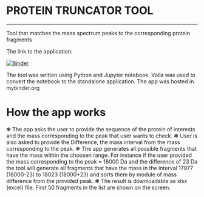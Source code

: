 # PROTEIN TRUNCATOR TOOL
----------------------------------------------------------------------------------------------------------------------------------------------------------------------------------

Tool that matches the mass spectrum peaks to the corresponding protein fragments

The link to the application:

[![Binder](https://mybinder.org/badge_logo.svg)](https://mybinder.org/v2/gh/TapirandKapibara/29_08_2021/main?urlpath=voila%2Frender%2FThe_app_complete_version.ipynb)

The tool was written using Python and Jupyter notebook. Voila was used to convert the notebook to the standalone application. The app was hosted in mybinder.org

# How the app works
❃ The app asks the user to provide the sequence of the protein of interests and the mass corresponding to the peak that user wants to check. 
❃ User is also asked to provide the Difference, the mass interval from the mass corresponding to the peak. 
❃ The app generates all possible fragments that have the mass within the choosen range. For instance if the user provided the  mass corresponding to the peak = 18000 Da and the difference of 23 Da the tool will generate all fragments that have the mass in the interval 17977 (18000-23) to 18023 (18000+23) and sorts them by module of mass difference from the provided peak.
❃ The result is downloadable as xlsx (excel) file. First 50 fragments in the list are shown on the screen.

